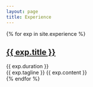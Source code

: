 ```yaml
---
layout: page
title: Experience
---
```



<div class="experience">
  {% for exp in site.experience %}
  <div class="exp post">
      <span id="textbox">
          <h2 class="exp-title post-title alignleft">
            <a href="{{ exp.website }}" target="_blank">{{ exp.title }}</a>
          </h2>
        <div class="alignright">{{ exp.duration }}</div>
      </span>
      <span style="clear: both;" class="exp-tagline post-date">
        {{ exp.tagline }}
      </span>
    {{ exp.content }}
  </div>
  {% endfor %}
</div>